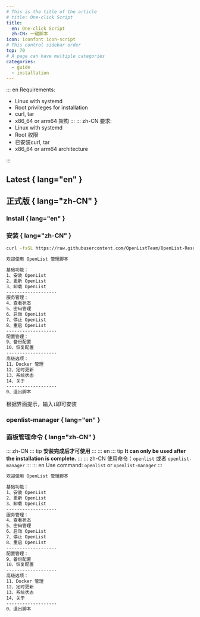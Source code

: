 ```yaml
---
# This is the title of the article
# title: One-click Script
title:
  en: One-click Script
  zh-CN: 一键脚本
icon: iconfont icon-script
# This control sidebar order
top: 70
# A page can have multiple categories
categories:
  - guide
  - installation
---
```


::: en
Requirements:

- Linux with systemd
- Root privileges for installation
- curl, tar
- x86_64 or arm64 架构
  :::
  ::: zh-CN
  要求:
- Linux with systemd
- Root 权限
- 已安装curl, tar
- x86_64 or arm64 architecture

:::

## Latest { lang="en" }

## 正式版 { lang="zh-CN" }

### **Install** { lang="en" }

### **安装** { lang="zh-CN" }

```bash
curl -fsSL https://raw.githubusercontent.com/OpenListTeam/OpenList-Resource/refs/heads/main/script/v4.sh > install-openlist-v4.sh && sudo bash install-openlist-v4.sh
```

```bash
欢迎使用 OpenList 管理脚本

基础功能：
1、安装 OpenList
2、更新 OpenList
3、卸载 OpenList
-------------------
服务管理：
4、查看状态
5、密码管理
6、启动 OpenList
7、停止 OpenList
8、重启 OpenList
-------------------
配置管理：
9、备份配置
10、恢复配置
-------------------
高级选项：
11、Docker 管理
12、定时更新
13、系统状态
14、关于
-------------------
0、退出脚本
```

根据界面提示，输入`1`即可安装

### **openlist-manager** { lang="en" }

### **面板管理命令** { lang="zh-CN" }

::: zh-CN
::: tip
**安装完成后才可使用**
:::
::: en
::: tip
**It can only be used after the installation is complete.**
:::
::: zh-CN
使用命令：`openlist` 或者 `openlist-manager`
:::
::: en
Use command: `openlist` or `openlist-manager`
:::

```bash
欢迎使用 OpenList 管理脚本

基础功能：
1、安装 OpenList
2、更新 OpenList
3、卸载 OpenList
-------------------
服务管理：
4、查看状态
5、密码管理
6、启动 OpenList
7、停止 OpenList
8、重启 OpenList
-------------------
配置管理：
9、备份配置
10、恢复配置
-------------------
高级选项：
11、Docker 管理
12、定时更新
13、系统状态
14、关于
-------------------
0、退出脚本
```
